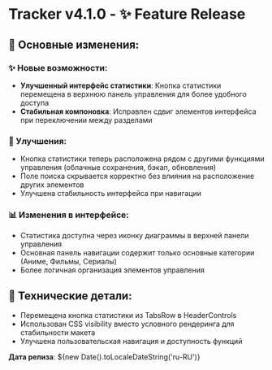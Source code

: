 # Tracker v4.1.0 - ✨ Feature Release

## 🎯 Основные изменения:

### ✨ Новые возможности:
- **Улучшенный интерфейс статистики**: Кнопка статистики перемещена в верхнюю панель управления для более удобного доступа
- **Стабильная компоновка**: Исправлен сдвиг элементов интерфейса при переключении между разделами

### 🔧 Улучшения:
- Кнопка статистики теперь расположена рядом с другими функциями управления (облачные сохранения, бэкап, обновления)
- Поле поиска скрывается корректно без влияния на расположение других элементов
- Улучшена стабильность интерфейса при навигации

### 📊 Изменения в интерфейсе:
- Статистика доступна через иконку диаграммы в верхней панели управления
- Основная панель навигации содержит только основные категории (Аниме, Фильмы, Сериалы)
- Более логичная организация элементов управления

## 🚀 Технические детали:
- Перемещена кнопка статистики из TabsRow в HeaderControls
- Использован CSS visibility вместо условного рендеринга для стабильности макета
- Улучшена пользовательская навигация и доступность функций

**Дата релиза**: ${new Date().toLocaleDateString('ru-RU')}
